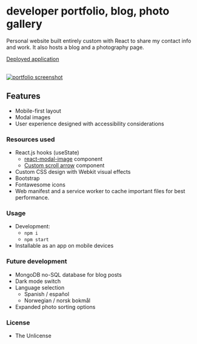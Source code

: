 # developer portfolio, blog, photo gallery
Personal website built entirely custom with React to share my contact info and work. It also hosts a blog and a photography page.

[Deployed application](https://coryjquirk.herokuapp.com/home)

<br>
<a href="https://coryjquirk.herokuapp.com"><img src="https://raw.githubusercontent.com/coryjquirk/portfolio/master/client/public/assets/images/demo.gif" alt="portfolio screenshot"/></a>

## Features
* Mobile-first layout
* Modal images
* User experience designed with accessibility considerations

### Resources used
* React.js hooks (useState)
    * [react-modal-image](https://github.com/aautio/react-modal-image) component
    * [Custom scroll arrow](https://medium.com/better-programming/create-a-scroll-to-top-arrow-using-react-hooks-18586890fedc) component
* Custom CSS design with Webkit visual effects
* Bootstrap
* Fontawesome icons
* Web manifest and a service worker to cache important files for best performance.

### Usage
* Development:
   * `npm i`
   * `npm start`
* Installable as an app on mobile devices

### Future development
* MongoDB no-SQL database for blog posts
* Dark mode switch
* Language selection
   * Spanish / español
   * Norwegian / norsk bokmål
* Expanded photo sorting options

### License
* The Unlicense


